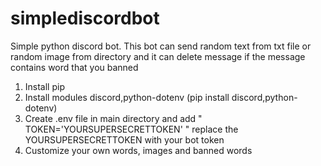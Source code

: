 # simplediscordbot
Simple python discord bot. This bot can send random text from txt file or random image from directory and it can delete message if the message contains word that you banned
    
1. Install pip
2. Install modules discord,python-dotenv (pip install discord,python-dotenv)
3. Create .env file in main directory and add " TOKEN='YOURSUPERSECRETTOKEN' " replace the YOURSUPERSECRETTOKEN with your bot token
4. Customize your own words, images and banned words
